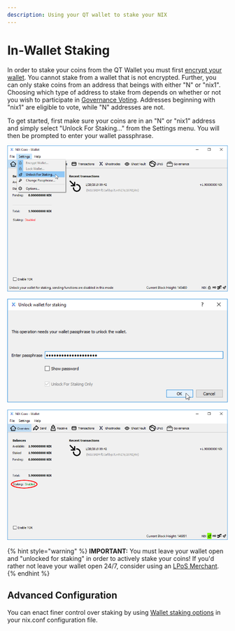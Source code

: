 ```yaml
---
description: Using your QT wallet to stake your NIX
---
```


# In-Wallet Staking

In order to stake your coins from the QT Wallet you must first [encrypt your wallet](../backup-and-security/wallet-encryption.md). You cannot stake from a wallet that is not encrypted. Further, you can only stake coins from an address that beings with either "N" or "nix1". Choosing which type of address to stake from depends on whether or not you wish to participate in [Governance Voting](../governance-voting-1.md). Addresses beginning with "nix1" are eligible to vote, while "N" addresses are not.

To get started, first make sure your coins are in an "N" or "nix1" address and simply select "Unlock For Staking..." from the Settings menu. You will then be prompted to enter your wallet passphrase.

![Select &quot;Unlock For Staking...&quot; from the Settings Menu](../../../.gitbook/assets/qt-unlockforstakingmenu.png)

![Enter in your passphrase](../../../.gitbook/assets/qt-stakepass.png)

![Staking is Enabled](../../../.gitbook/assets/qt-stakingenabled.png)

{% hint style="warning" %}
**IMPORTANT:** You must leave your wallet open and "unlocked for staking" in order to actively stake your coins! If you'd rather not leave your wallet open 24/7, consider using an [LPoS Merchant](https://nixplatform.io/marketplace).
{% endhint %}

## Advanced Configuration

You can enact finer control over staking by using [Wallet staking options](../../cli/command-line-options.md#wallet-staking-options) in your nix.conf configuration file.

